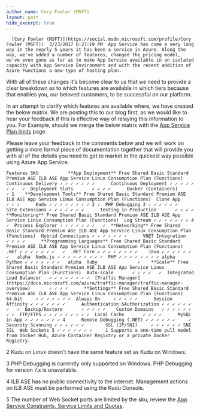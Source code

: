```yaml
---
author_name: Cory Fowler (MSFT)
layout: post
hide_excerpt: true
---
```

      [Cory Fowler (MSFT)](https://social.msdn.microsoft.com/profile/Cory Fowler (MSFT))  3/23/2017 6:27:19 PM  App Service has come a very long way in the nearly 5 years it has been a service in Azure. Along the way, we've added a number of features, changed the pricing model, we've even gone as far as to make App Service available in an isolated capacity with App Service Environment and with the recent addition of Azure Functions a new type of hosting plan.

 With all of these changes it's become clear to us that we need to provide a clear breakdown as to which features are available in which tiers because that enables you, our beloved customers, to be successful on our platform.

 In an attempt to clarify which features are available where, we have created the below matrix. We are posting this to our blog first, as we would like to hear your feedback if this is effective way of relaying this information to you. For Example, should we merge the below matrix with the [App Service Plan limits](https://azure.microsoft.com/en-us/pricing/details/app-service/plans/) page.

 Please leave your feedback in the comments below and we will work on getting a more formal piece of documentation together that will provide you with all of the details you need to get to market in the quickest way possible using Azure App Service.

  

    Features SKU           **App Deployment** Free Shared Basic Standard Premium ASE ILB ASE App Service Linux Consumption Plan (Functions)  Continuous Delivery ✓ ✓ ✓ ✓ ✓ ✓ ✓      Continuous Deployment ✓ ✓ ✓ ✓ ✓ ✓ ✓   ✓  Deployment Slots       ✓ ✓ ✓ ✓      Docker (Containers)               ✓ 1    **Development Tools** Free Shared Basic Standard Premium ASE ILB ASE App Service Linux Consumption Plan (Functions)  Clone App         ✓ ✓ ✓      Kudu ✓ ✓ ✓ ✓ ✓ ✓ ✓ ✓ 2 ✓  PHP Debugging 3 ✓ ✓ ✓ ✓ ✓ ✓        Site Extensions ✓ ✓ ✓ ✓ ✓ ✓ ✓      Testing in Production       ✓ ✓ ✓ ✓      **Monitoring** Free Shared Basic Standard Premium ASE ILB ASE App Service Linux Consumption Plan (Functions)  Log Stream ✓ ✓ ✓ ✓ ✓ ✓ ✓ 4   ✓  Process Explorer ✓ ✓ ✓ ✓ ✓ ✓ ✓   ✓  **Networking** Free Shared Basic Standard Premium ASE ILB ASE App Service Linux Consumption Plan (Functions)  Hybrid Connections ✓ ✓ ✓ ✓ ✓ ✓ ✓      VNET Integration       ✓ ✓ ✓ ✓      **Programming Languages** Free Shared Basic Standard Premium ASE ILB ASE App Service Linux Consumption Plan (Functions)  .NET ✓ ✓ ✓ ✓ ✓ ✓ ✓   ✓  .NET Core ✓ ✓ ✓ ✓ ✓ ✓ ✓ ✓    Java ✓ ✓ ✓ ✓ ✓ ✓ ✓   alpha  Node.js ✓ ✓ ✓ ✓ ✓ ✓ ✓ ✓ ✓  PHP ✓ ✓ ✓ ✓ ✓ ✓ ✓ ✓ alpha  Python ✓ ✓ ✓ ✓ ✓ ✓ ✓   alpha  Ruby               ✓    **Scale** Free Shared Basic Standard Premium ASE ILB ASE App Service Linux Consumption Plan (Functions)  Auto-scale       ✓ ✓ ✓ ✓   ✓  Integrated Load Balancer   ✓ ✓ ✓ ✓ ✓ ✓ ✓ ✓  [Traffic Manager](https://docs.microsoft.com/azure/traffic-manager/traffic-manager-overview)       ✓ ✓ ✓ ✓      **Settings** Free Shared Basic Standard Premium ASE ILB ASE App Service Linux Consumption Plan (Functions)  64-bit     ✓ ✓ ✓ ✓ ✓ ✓ ✓  Always On     ✓ ✓ ✓ ✓ ✓      Session Affinity ✓ ✓ ✓ ✓ ✓ ✓ ✓      Authentication &Authorization ✓ ✓ ✓ ✓ ✓ ✓ ✓   ✓  Backup/Restore       ✓ ✓ ✓ ✓ ✓    Custom Domains   ✓ ✓ ✓ ✓ ✓ ✓ ✓ ✓  FTP/FTPS ✓ ✓ ✓ ✓ ✓ ✓ ✓ ✓ ✓  Local Cache       ✓ ✓ ✓ ✓      MySQL in App ✓ ✓ ✓ ✓ ✓ ✓ ✓ 4      Remote Debugging (.NET) ✓ ✓ ✓ ✓ ✓ ✓     ✓  Security Scanning ✓ ✓ ✓ ✓ ✓ ✓        SSL (IP/SNI)     ✓ ✓ ✓ ✓ ✓ ✓ SNI SSL  Web Sockets 5 ✓ ✓ ✓ ✓ ✓ ✓ ✓     1 Supports a one-time pull model from Docker Hub, Azure Container Registry or a private Docker Registry.  
  
2 Kudu on Linux doesn’t have the same feature set as Kudu on Windows.  
  
3 PHP Debugging is currently only supported on Windows. PHP Debugging for version 7.x is unavailable.  
  
4 ILB ASE has no public connectivity to the internet. Management actions on ILB ASE must be performed using the Kudu Console.  
  
5 The number of Web Socket ports are limited by the sku, review the [App Service Constraints, Service Limits and Quotas](https://docs.microsoft.com/en-us/azure/azure-subscription-service-limits#app-service-limits).  


     